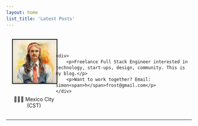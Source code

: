 ```yaml
---
layout: home
list_title: 'Latest Posts'
---
```


<style>
.profile-container {
    display: flex;
    align-items: center;
    margin-bottom: 16px;
}

.profile-container img {
    width: 256px;
    border: 2px solid;
    margin-bottom: 16px; /* Adjust this as needed for non-mobile view */
}

.profile-container .profile-image {
    text-align: center;
}

.profile-container div {
    margin-left: 16px;
    margin-top: 16px;
}

@media (max-width: 768px) {
    .profile-container {
        flex-direction: column;
        align-items: center;
        text-align: center;
    }

    .profile-container div {
        margin-left: 0;
    }
}
</style>

<div class="profile-container">
    <div class="profile-image">
        <img src="/assets/profile-picture.jpg" alt="Profile Picture"/>
        <p>📍🇲🇽 Mexico City (CST)</p>
    </div>

    <div>
        <p>Freelance Full Stack Engineer interested in technology, start-ups, design, community. This is my blog.</p>
        <p>Want to work together? Email: simon<span>h</span>frost@gmail.com</p>
    </div>
</div>
<hr />
<br />

